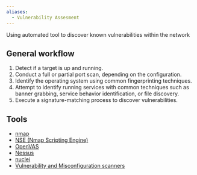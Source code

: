 ```yaml
---
aliases:
  - Vulnerability Assesment
---
```

Using automated tool to discover known vulnerabilities within the network

## General workflow
1.  Detect if a target is up and running.
2.  Conduct a full or partial port scan, depending on the configuration.
3.  Identify the operating system using common fingerprinting techniques.
4.  Attempt to identify running services with common techniques such as banner grabbing, service behavior identification, or file discovery.
5.  Execute a signature-matching process to discover vulnerabilities.

## Tools
- [nmap](../Tools/nmap.md)
- [NSE (Nmap Scripting Engine)](../Tools/nmap.md#NSE%20(Nmap%20Scripting%20Engine))
- [OpenVAS](https://www.openvas.org/)
- [Nessus](https://www.tenable.com/)
- [nuclei](../Tools/nuclei.md)
- [Vulnerability and Misconfiguration scanners](HTTP%20Recon%20and%20Enumeration.md#Vulnerability%20and%20Misconfiguration%20scanners)